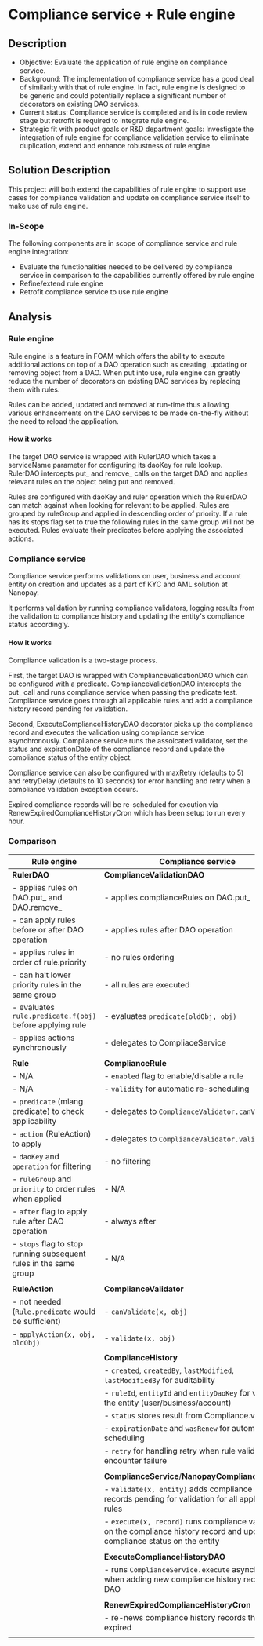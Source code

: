 # Compliance service + Rule engine

## Description

- Objective: Evaluate the application of rule engine on compliance service.
- Background: The implementation of compliance service has a good deal of similarity with that of rule engine. In fact, rule engine is designed to be generic and could potentially replace a significant number of decorators on existing DAO services.
- Current status: Compliance service is completed and is in code review stage but retrofit is required to integrate rule engine.
- Strategic fit with product goals or R&D department goals: Investigate the integration of rule engine for compliance validation service to eliminate duplication, extend and enhance robustness of rule engine.

## Solution Description

This project will both extend the capabilities of rule engine to support use cases for compliance validation and update on compliance service itself to make use of rule engine.

### In-Scope

The following components are in scope of compliance service and rule engine integration:

- Evaluate the functionalities needed to be delivered by compliance service in comparison to the capabilities currently offered by rule engine
- Refine/extend rule engine
- Retrofit compliance service to use rule engine

## Analysis

### Rule engine

Rule engine is a feature in FOAM which offers the ability to execute additional actions on top of a DAO operation such as creating, updating or removing object from a DAO. When put into use, rule engine can greatly reduce the number of decorators on existing DAO services by replacing them with rules.

Rules can be added, updated and removed at run-time thus allowing various enhancements on the DAO services to be made on-the-fly without the need to reload the application. 

#### How it works

The target DAO service is wrapped with RulerDAO which takes a serviceName parameter for configuring its daoKey for rule lookup. RulerDAO intercepts put_ and remove_ calls on the target DAO and applies relevant rules on the object being put and removed.

Rules are configured with daoKey and ruler operation which the RulerDAO can match against when looking for relevant to be applied.
Rules are grouped by ruleGroup and applied in descending order of priority. If a rule has its stops flag set to true the following rules in the same group will not be executed.
Rules evaluate their predicates before applying the associated actions.

### Compliance service

Compliance service performs validations on user, business and account entity on creation and updates as a part of KYC and AML solution at Nanopay.

It performs validation by running compliance validators, logging results from the validation to compliance history and updating the entity's compliance status accordingly.

#### How it works

Compliance validation is a two-stage process.

First, the target DAO is wrapped with ComplianceValidationDAO which can be configured with a predicate. ComplianceValidationDAO intercepts the put_ call and runs compliance service when passing the predicate test.
Compliance service goes through all applicable rules and add a compliance history record pending for validation.

Second, ExecuteComplianceHistoryDAO decorator picks up the compliance record and executes the validation using compliance service asynchronously.
Compliance service runs the assoicated validator, set the status and expirationDate of the compliance record and update the compliance status of the entity object.

Compliance service can also be configured with maxRetry (defaults to 5) and retryDelay (defaults to 10 seconds) for error handling and retry when a compliance validation exception occurs.

Expired compliance records will be re-scheduled for excution via RenewExpiredComplianceHistoryCron which has been setup to run every hour.

### Comparison

| Rule engine                                                  | Compliance service                                           |
| ------------------------------------------------------------ | ------------------------------------------------------------ |
| **RulerDAO**                                                 | **ComplianceValidationDAO**                                  |
| - applies rules on DAO.put_ and DAO.remove_                  | - applies complianceRules on DAO.put_                        |
| - can apply rules before or after DAO operation              | - applies rules after DAO operation                          |
| - applies rules in order of rule.priority                    | - no rules ordering                                          |
| - can halt lower priority rules in the same group            | - all rules are executed                                     |
| - evaluates `rule.predicate.f(obj)` before applying rule     | - evaluates `predicate(oldObj, obj)`                         |
| - applies actions synchronously                              | - delegates to CompliaceService                              |
|                                                              |                                                              |
| **Rule**                                                     | **ComplianceRule**                                           |
| - N/A                                                        | - `enabled` flag to enable/disable a rule                    |
| - N/A                                                        | - `validity` for automatic re-scheduling                     |
| - `predicate` (mlang predicate) to check applicability       | - delegates to `ComplianceValidator.canValidate`             |
| - `action` (RuleAction) to apply                             | - delegates to `ComplianceValidator.validate`                |
| - `daoKey` and `operation` for filtering                     | - no filtering                                               |
| - `ruleGroup` and `priority` to order rules when applied     | - N/A                                                        |
| - `after` flag to apply rule after DAO operation             | - always after                                               |
| - `stops` flag to stop running subsequent rules in the same group | - N/A                                                        |
|                                                              |                                                              |
| **RuleAction**                                               | **ComplianceValidator**                                      |
| - not needed (`Rule.predicate` would be sufficient)          | - `canValidate(x, obj)`                                      |
| - `applyAction(x, obj, oldObj)`                              | - `validate(x, obj)`                                         |
|                                                              |                                                              |
|                                                              | **ComplianceHistory**                                        |
|                                                              | - `created`, `createdBy`, `lastModified`, `lastModifiedBy` for auditability |
|                                                              | - `ruleId`, `entityId` and `entityDaoKey` for validating the entity (user/business/account) |
|                                                              | - `status` stores result from Compliance.validate            |
|                                                              | - `expirationDate` and `wasRenew` for automatic re-scheduling |
|                                                              | - `retry` for handling retry when rule validator encounter failure |
|                                                              |                                                              |
|                                                              | **ComplianceService**/**NanopayComplianceService**           |
|                                                              | - `validate(x, entity)` adds compliance history records pending for validation for all applicable rules |
|                                                              | - `execute(x, record)` runs compliance validation on the compliance history record and update compliance status on the entity |
|                                                              |                                                              |
|                                                              | **ExecuteComplianceHistoryDAO**                              |
|                                                              | - runs `ComplianceService.execute` asynchronously when adding new compliance history record to DAO |
|                                                              |                                                              |
|                                                              | **RenewExpiredComplianceHistoryCron**                        |
|                                                              | - re-news compliance history records that are expired        |
|                                                              |                                                              |

